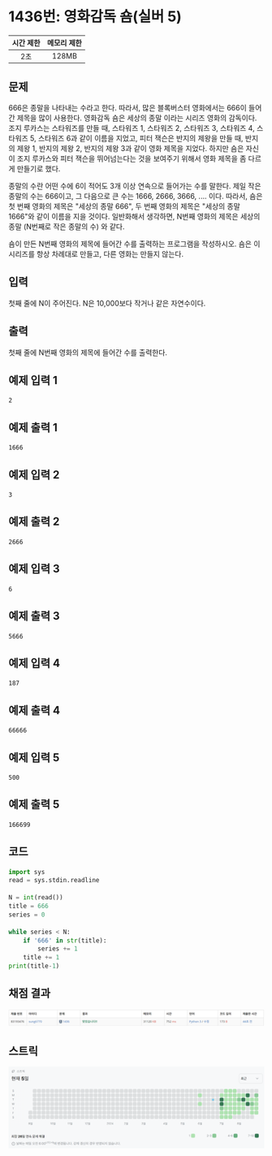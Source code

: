 # 1436번: 영화감독 숌(실버 5)
| 시간 제한 | 메모리 제한 |
|:-----:|:------:|
|  2초   | 128MB  |

## 문제
666은 종말을 나타내는 수라고 한다. 따라서, 많은 블록버스터 영화에서는 666이 들어간 제목을 많이 사용한다. 영화감독 숌은 세상의 종말 이라는 시리즈 영화의 감독이다. 조지 루카스는 스타워즈를 만들 때, 스타워즈 1, 스타워즈 2, 스타워즈 3, 스타워즈 4, 스타워즈 5, 스타워즈 6과 같이 이름을 지었고, 피터 잭슨은 반지의 제왕을 만들 때, 반지의 제왕 1, 반지의 제왕 2, 반지의 제왕 3과 같이 영화 제목을 지었다. 하지만 숌은 자신이 조지 루카스와 피터 잭슨을 뛰어넘는다는 것을 보여주기 위해서 영화 제목을 좀 다르게 만들기로 했다.

종말의 수란 어떤 수에 6이 적어도 3개 이상 연속으로 들어가는 수를 말한다. 제일 작은 종말의 수는 666이고, 그 다음으로 큰 수는 1666, 2666, 3666, .... 이다. 따라서, 숌은 첫 번째 영화의 제목은 "세상의 종말 666", 두 번째 영화의 제목은 "세상의 종말 1666"와 같이 이름을 지을 것이다. 일반화해서 생각하면, N번째 영화의 제목은 세상의 종말 (N번째로 작은 종말의 수) 와 같다.

숌이 만든 N번째 영화의 제목에 들어간 수를 출력하는 프로그램을 작성하시오. 숌은 이 시리즈를 항상 차례대로 만들고, 다른 영화는 만들지 않는다.

## 입력
첫째 줄에 N이 주어진다. N은 10,000보다 작거나 같은 자연수이다.

## 출력
첫째 줄에 N번째 영화의 제목에 들어간 수를 출력한다.

## 예제 입력 1
```text
2
```
## 예제 출력 1
```text
1666
```
## 예제 입력 2
```text
3
```
## 예제 출력 2
```text
2666
```
## 예제 입력 3
```text
6
```
## 예제 출력 3
```text
5666
```
## 예제 입력 4
```text
187
```
## 예제 출력 4
```text
66666
```
## 예제 입력 5
```text
500
```
## 예제 출력 5
```text
166699
```
## 코드
```python
import sys
read = sys.stdin.readline

N = int(read())
title = 666
series = 0

while series < N:
    if '666' in str(title):
        series += 1
    title += 1
print(title-1)
```

## 채점 결과
![image](result_img.png)

## 스트릭
![image](streak_img.png)